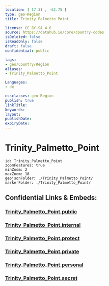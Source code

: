 ```yaml
---
location: [ 17.31 , -62.75 ] 
type: geo-Region
title: Trinity_Palmetto_Point

license: CC BY-SA 4.0
source: https://datahub.io/core/country-codes
isDeleted: false
isReadOnly: false
draft: false
confidential: public

tags:
- geo/Country/Region
aliases:
- Trinity_Palmetto_Point

Languages:
- de

cssclasses: geo-Region
publish: true
linkTitle: 
keywords: 
layout: 
publishDate: 
expiryDate: 
---
```


# Trinity_Palmetto_Point

```leaflet
id: Trinity_Palmetto_Point
zoomFeatures: true 
minZoom: 2 
maxZoom: 18
geojsonFolder: ./Trinity_Palmetto_Point/
markerFolder: ./Trinity_Palmetto_Point/
```


## Confidential Links & Embeds: 

### [Trinity_Palmetto_Point.public](/_public/\Earth\Continent\America~Caribbean\Saint_Kitts_and_Nevis~Islands\parishes~Saint_Kitts_and_NevisTrinity_Palmetto_Point.public.md) 

### [Trinity_Palmetto_Point.internal](/_internal/\Earth\Continent\America~Caribbean\Saint_Kitts_and_Nevis~Islands\parishes~Saint_Kitts_and_NevisTrinity_Palmetto_Point.internal.md) 

### [Trinity_Palmetto_Point.protect](/_protect/\Earth\Continent\America~Caribbean\Saint_Kitts_and_Nevis~Islands\parishes~Saint_Kitts_and_NevisTrinity_Palmetto_Point.protect.md) 

### [Trinity_Palmetto_Point.private](/_private/\Earth\Continent\America~Caribbean\Saint_Kitts_and_Nevis~Islands\parishes~Saint_Kitts_and_NevisTrinity_Palmetto_Point.private.md) 

### [Trinity_Palmetto_Point.personal](/_personal/\Earth\Continent\America~Caribbean\Saint_Kitts_and_Nevis~Islands\parishes~Saint_Kitts_and_NevisTrinity_Palmetto_Point.personal.md) 

### [Trinity_Palmetto_Point.secret](/_secret/\Earth\Continent\America~Caribbean\Saint_Kitts_and_Nevis~Islands\parishes~Saint_Kitts_and_NevisTrinity_Palmetto_Point.secret.md)


